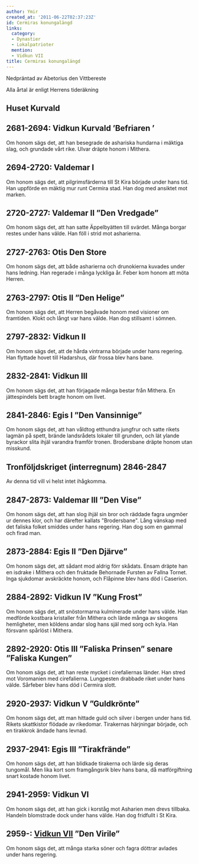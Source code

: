 ```yaml
---
author: Ymir
created_at: '2011-06-22T02:37:23Z'
id: Cermiras konungalängd
links:
  category:
  - Dynastier
  - Lokalpatrioter
  mention:
  - Vidkun VII
title: Cermiras konungalängd
---
```


Nedpräntad av Abetorius den Vittbereste

Alla årtal är enligt Herrens tideräkning

Huset Kurvald
-------------

2681-2694: Vidkun Kurvald ’Befriaren ’
--------
Om honom sägs det, att han besegrade de ashariska hundarna i mäktiga slag, och grundade vårt rike.
Ulvar dräpte honom i Mithera.

2694-2720: Valdemar I
--------
Om honom sägs det, att pilgrimsfärderna till St Kira började under hans tid. Han uppförde en mäktig
mur runt Cermira stad. Han dog med ansiktet mot marken.

2720-2727: Valdemar II ”Den Vredgade”
--------
Om honom sägs det, att han satte Äppelbyätten till svärdet. Många borgar restes under hans välde.
Han föll i strid mot asharierna.

2727-2763: Otis Den Store
--------
Om honom sägs det, att både asharierna och drunokierna kuvades under hans ledning. Han regerade i
många lyckliga år. Feber kom honom att möta Herren.

2763-2797: Otis II ”Den Helige”
--------
Om honom sägs det, att Herren begåvade honom med visioner om framtiden. Klokt och långt var hans
välde. Han dog stillsamt i sömnen.

2797-2832: Vidkun II
--------
Om honom sägs det, att de hårda vintrarna började under hans regering. Han flyttade hovet till
Hadarshus, där frossa blev hans bane.

2832-2841: Vidkun III
--------
Om honom sägs det, att han förjagade många bestar från Mithera. En jättespindels bett bragte honom
om livet.

2841-2846: Egis I ”Den Vansinnige”
--------
Om honom sägs det, att han våldtog etthundra jungfrur och satte rikets lagmän på spett, brände
landsrådets lokaler till grunden, och lät ylande byrackor slita ihjäl varandra framför tronen.
Brodersbane dräpte honom utan misskund.

Tronföljdskriget (interregnum) 2846-2847
--------
Av denna tid vill vi helst intet ihågkomma.

2847-2873: Valdemar III ”Den Vise”
--------
Om honom sägs det, att han slog ihjäl sin bror och räddade fagra ungmöer ur dennes klor, och har
därefter kallats "Brodersbane". Lång vänskap med det faliska folket smiddes under hans regering. Han
dog som en gammal och firad man.

2873-2884: Egis II ”Den Djärve”
--------
Om honom sägs det, att sådant mod aldrig förr skådats. Ensam dräpte han en isdrake i Mithera och den
fruktade Behornade Fursten av Fallna Tornet. Inga sjukdomar avskräckte honom, och Flåpinne blev hans
död i Caserion.

2884-2892: Vidkun IV ”Kung Frost”
--------
Om honom sägs det, att snöstormarna kulminerade under hans välde. Han medförde kostbara kristaller
från Mithera och lärde många av skogens hemligheter, men köldens andar slog hans själ med sorg och
kyla. Han försvann spårlöst i Mithera.

2892-2920: Otis III ”Faliska Prinsen” senare ”Faliska Kungen”
--------
Om honom sägs det, att han reste mycket i cirefaliernas länder. Han stred mot Voromanien med
cirefalierna. Lungpesten drabbade riket under hans välde. Sårfeber blev hans död i Cermira slott.

2920-2937: Vidkun V ”Guldkrönte”
--------
Om honom sägs det, att man hittade guld och silver i bergen under hans tid. Rikets skattkistor
flödade av rikedomar. Tirakernas härjningar började, och en tirakkrok ändade hans levnad.

2937-2941: Egis III ”Tirakfrände”
--------
Om honom sägs det, att han blidkade tirakerna och lärde sig deras tungomål. Men lika kort som
framgångsrik blev hans bana, då matförgiftning snart kostade honom livet.

2941-2959: Vidkun VI
--------
Om honom sägs det, att han gick i korståg mot Asharien men drevs tillbaka. Handeln blomstrade dock
under hans välde. Han dog fridfullt i St Kira.

2959-: [Vidkun VII] ”Den Virile”
--------
Om honom sägs det, att många starka söner och fagra döttrar avlades under hans regering.

  [Vidkun VII]: Vidkun_VII